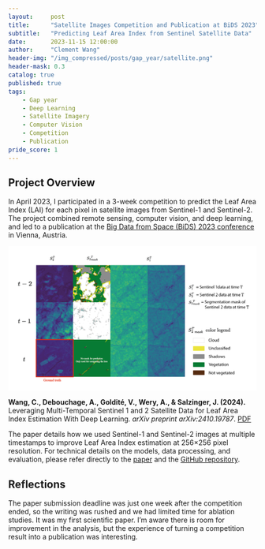 ```yaml
---
layout:     post
title:      "Satellite Images Competition and Publication at BiDS 2023"
subtitle:   "Predicting Leaf Area Index from Sentinel Satellite Data"
date:       2023-11-15 12:00:00
author:     "Clement Wang"
header-img: "/img_compressed/posts/gap_year/satellite.png"
header-mask: 0.3
catalog: true
published: true
tags:
    - Gap year
    - Deep Learning
    - Satellite Imagery
    - Computer Vision
    - Competition
    - Publication
pride_score: 1
---
```


## Project Overview

In April 2023, I participated in a 3-week competition to predict the Leaf Area Index (LAI) for each pixel in satellite images from Sentinel-1 and Sentinel-2. The project combined remote sensing, computer vision, and deep learning, and led to a publication at the [Big Data from Space (BiDS) 2023 conference](https://www.bigdatafromspace2023.org/) in Vienna, Austria.

<div style="background:#ffffff; padding:12px; display:inline-block;">
  <img src="/img_compressed/posts/gap_year/lai_pred.png" alt="Data visualization">
</div>

**Wang, C., Debouchage, A., Goldité, V., Wery, A., & Salzinger, J. (2024).** Leveraging Multi-Temporal Sentinel 1 and 2 Satellite Data for Leaf Area Index Estimation With Deep Learning. *arXiv preprint arXiv:2410.19787*. [PDF](https://arxiv.org/pdf/2410.19787)

The paper details how we used Sentinel-1 and Sentinel-2 images at multiple timestamps to improve Leaf Area Index estimation at 256×256 pixel resolution. For technical details on the models, data processing, and evaluation, please refer directly to the [paper](https://arxiv.org/pdf/2410.19787) and the [GitHub repository](https://github.com/clementw168/LeafNothingBehind).

## Reflections

The paper submission deadline was just one week after the competition ended, so the writing was rushed and we had limited time for ablation studies. It was my first scientific paper. I’m aware there is room for improvement in the analysis, but the experience of turning a competition result into a publication was interesting.